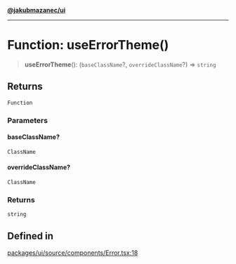 [**@jakubmazanec/ui**](../README.md)

---

# Function: useErrorTheme()

> **useErrorTheme**(): (`baseClassName`?, `overrideClassName`?) => `string`

## Returns

`Function`

### Parameters

#### baseClassName?

`ClassName`

#### overrideClassName?

`ClassName`

### Returns

`string`

## Defined in

[packages/ui/source/components/Error.tsx:18](https://github.com/jakubmazanec/tools/blob/a4967209f10f2b04ade958bd873ac46f1290cee7/packages/ui/source/components/Error.tsx#L18)
